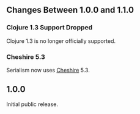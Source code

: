 ## Changes Between 1.0.0 and 1.1.0

### Clojure 1.3 Support Dropped

Clojure 1.3 is no longer officially supported.

### Cheshire 5.3

Serialism now uses [Cheshire](https://github.com/dakrone/cheshire) 5.3.


## 1.0.0

Initial public release.
